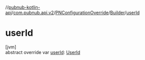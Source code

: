 //[pubnub-kotlin-api](../../../../index.md)/[com.pubnub.api.v2](../../index.md)/[PNConfigurationOverride](../index.md)/[Builder](index.md)/[userId](user-id.md)

# userId

[jvm]\
abstract override var [userId](user-id.md): [UserId](../../../../../../pubnub-core/pubnub-core-api/pubnub-core-api/com.pubnub.api/-user-id/index.md)
